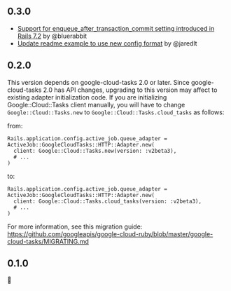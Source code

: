 ## 0.3.0

- [Support for enqueue_after_transaction_commit setting introduced in Rails 7.2](https://github.com/esminc/activejob-google_cloud_tasks-http/pull/14) by @bluerabbit
- [Update readme example to use new config format](https://github.com/esminc/activejob-google_cloud_tasks-http/pull/14) by @jaredlt

## 0.2.0

This version depends on google-cloud-tasks 2.0 or later. Since google-cloud-tasks 2.0 has API changes, upgrading to this version may affect to existing adapter initialization code. If you are initializing Google::Cloud::Tasks client manually, you will have to change `Google::Cloud::Tasks.new` to `Google::Cloud::Tasks.cloud_tasks` as follows:

from:

    Rails.application.config.active_job.queue_adapter = ActiveJob::GoogleCloudTasks::HTTP::Adapter.new(
      client: Google::Cloud::Tasks.new(version: :v2beta3),
      # ...
    )

to:

    Rails.application.config.active_job.queue_adapter = ActiveJob::GoogleCloudTasks::HTTP::Adapter.new(
      client: Google::Cloud::Tasks.cloud_tasks(version: :v2beta3),
      # ...
    )

For more information, see this migration guide: https://github.com/googleapis/google-cloud-ruby/blob/master/google-cloud-tasks/MIGRATING.md

## 0.1.0

:tada:
